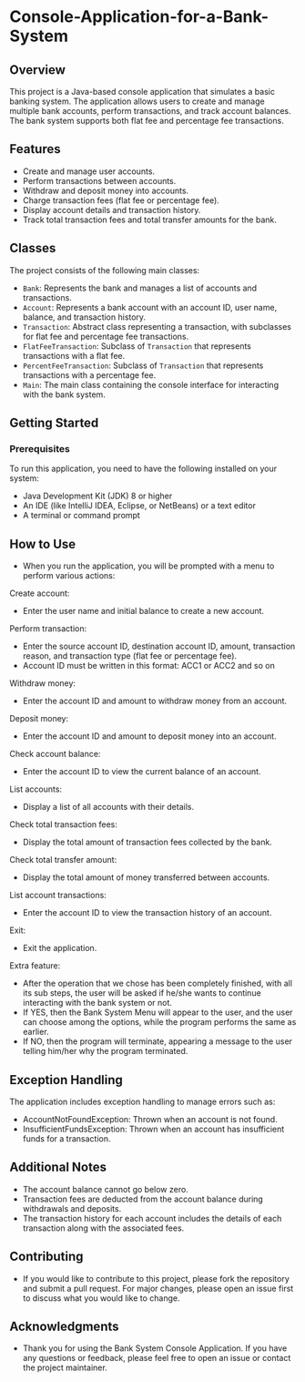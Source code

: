 # Console-Application-for-a-Bank-System
## Overview

This project is a Java-based console application that simulates a basic banking system. The application allows users to create and manage multiple bank accounts, perform transactions, and track account balances. The bank system supports both flat fee and percentage fee transactions.

## Features

- Create and manage user accounts.
- Perform transactions between accounts.
- Withdraw and deposit money into accounts.
- Charge transaction fees (flat fee or percentage fee).
- Display account details and transaction history.
- Track total transaction fees and total transfer amounts for the bank.

## Classes

The project consists of the following main classes:

- `Bank`: Represents the bank and manages a list of accounts and transactions.
- `Account`: Represents a bank account with an account ID, user name, balance, and transaction history.
- `Transaction`: Abstract class representing a transaction, with subclasses for flat fee and percentage fee transactions.
- `FlatFeeTransaction`: Subclass of `Transaction` that represents transactions with a flat fee.
- `PercentFeeTransaction`: Subclass of `Transaction` that represents transactions with a percentage fee.
- `Main`: The main class containing the console interface for interacting with the bank system.

## Getting Started

### Prerequisites

To run this application, you need to have the following installed on your system:

- Java Development Kit (JDK) 8 or higher
- An IDE (like IntelliJ IDEA, Eclipse, or NetBeans) or a text editor
- A terminal or command prompt

## How to Use

- When you run the application, you will be prompted with a menu to perform various actions:

Create account:
- Enter the user name and initial balance to create a new account.

Perform transaction:
- Enter the source account ID, destination account ID, amount, transaction reason, and transaction type (flat fee or percentage fee).
- Account ID must be written in this format: ACC1 or ACC2 and so on

Withdraw money:
- Enter the account ID and amount to withdraw money from an account.

Deposit money:
- Enter the account ID and amount to deposit money into an account.

Check account balance:
- Enter the account ID to view the current balance of an account.

List accounts:
- Display a list of all accounts with their details.

Check total transaction fees:
- Display the total amount of transaction fees collected by the bank.

Check total transfer amount:
- Display the total amount of money transferred between accounts.

List account transactions:
- Enter the account ID to view the transaction history of an account.

Exit:
- Exit the application.

Extra feature:
- After the operation that we chose has been completely finished, with all its sub steps, the user will be asked if he/she wants to continue interacting with the bank system or not.
- If YES, then the Bank System Menu will appear to the user, and the user can choose among the options, while the program performs the same as earlier.
- If NO, then the program will terminate, appearing a message to the user telling him/her why the program terminated. 

## Exception Handling

The application includes exception handling to manage errors such as:

- AccountNotFoundException: Thrown when an account is not found.
- InsufficientFundsException: Thrown when an account has insufficient funds for a transaction.

## Additional Notes

- The account balance cannot go below zero.
- Transaction fees are deducted from the account balance during withdrawals and deposits.
- The transaction history for each account includes the details of each transaction along with the associated fees.

## Contributing

- If you would like to contribute to this project, please fork the repository and submit a pull request. For major changes, please open an issue first to discuss what you would like to change.

## Acknowledgments

- Thank you for using the Bank System Console Application. If you have any questions or feedback, please feel free to open an issue or contact the project maintainer.
